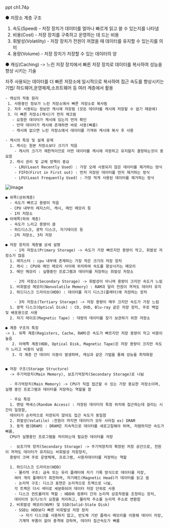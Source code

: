   ppt ch1.74p
  
  ● 저장소 계층 구조
  1. 속도(Speed) - 저장 장치가 데이터를 얼마나 빠르게 읽고 쓸 수 있는지를 나타냄
  2. 비용(Cost) - 저장 장치를 구축하고 운영하는 데 드는 비용
  3. 휘발성(Volatility) - 저장 장치가 전원이 꺼졌을 때 데이터를 유지할 수 있는지를 의미
  4. 용량(Volume) - 저장 장치가 저장할 수 있는 데이터의 양

  ● 캐싱(Caching)
  -> 느린 저장 장치에서 빠른 저장 장치로 데이터를 복사하여 성능을 향상 시키는 기술
  
  자주 사용되는 데이터를 더 빠른 저장소에 일시적으로 복사하여 접근 속도를 향상시키는 기법/ 하드웨어,운영체제,소프트웨어 등 여러 계층에서 활용
  
    - 캐싱의 작동 원리
     1. 사용중인 정보가 느린 저장소에서 빠른 저장소로 복사됨
     2. 자주 사용되는 정보만 캐시에 저장됨 (모든 데이터를 캐시에 저장할 수 없기 때문에)
     3. 더 빠른 저장소(캐시)가 먼저 체크됨
       - 요청한 데이터가 캐시에 있는지 먼저 확인
       - 만약 데이터가 캐시에 존재하면 바로 사용(빠름)
       - 캐시에 없으면 느린 저장소에서 데이터를 가져와 캐시에 복사 후 사용

    - 캐시의 특징 및 설계 문제
      1. 캐시는 원본 저장소보다 크기가 작음
        - 캐시의 크기가 제한적이므로 어떤 데이터를 캐시에 저장하고 유지할지 결정하는것이 중요함
      2. 캐시 관리 및 교체 정책이 중요
        - LRU(Least Recently Used) : 가장 오래 사용되지 않은 데이터를 제거하는 방식
        - FIFO(First in First out) : 먼저 저장된 데이터를 먼저 제거하는 방식
        - LFU(Least Frequently Used) : 가장 적게 사용된 데이터를 제거하는 방식

        
  ![Image](https://github.com/user-attachments/assets/0cf5f74f-b764-4461-a28e-b6a4d17b3062)

    ● 위쪽(상위계층)
      - 속도가 빠르고 용량이 작음
      - CPU 내부의 레지스터, 캐시, 메인 메모리 등
      - 1차 저장소
    ● 아래쪽(하위 계층)
      - 속도가 느리고 용량이 큼
      - 하드디스크, 광학 디스크, 자기테이프 등
      - 2차 저장소, 3차 저장
      
    ● 저장 장치의 계층별 상세 설명
        - 1차 저장소(Primary Storage) -> 속도가 가장 빠르지만 용량이 작고, 휘발성 저장소가 많음
      1. 레지스터 : cpu 내부에 존재하는 가장 작은 크기의 저장 장치
      2. 캐시 : CPU와 메인 메모리 사이에 위치하여 속도를 향상시키는 메모리
      3. 메인 메모리 : 실행중인 프로그램과 데이터를 저장하는 휘발성 저장소

        - 2차 저장소(Secondary Storage) -> 휘발성이 아니며 용량이 크지만 속도가 느림
      1. 비휘발성 메모리(Nonvolatile Memory) : RAM과 달리 전원이 꺼져도 데이터 유지
      2. 하드디스크 드라이브(HDD) : 데이터를 자기 디스크(플래터)에 저장하는 장치

        - 3차 저장소(Tertiary Storage) -> 저장 용량이 매우 크지만 속도가 가장 느림
      1. 광학 디스크(Optical Disk) : CD, DVD, Blu-ray 같은 저장 장치, 주로 백업 및 배포용으로 사용
      2. 자기 테이프(Magnetic Tape) : 대량의 데이터를 장기 보관하기 위한 저장소

    ● 계층 구조의 특징
    -> 1. 위쪽 계층(Registers, Cache, RAM)은 속도가 빠르지만 저장 용량이 작고 비용이 높음
       2. 아래쪽 계층(HDD, Optical Disk, Magnetic Tape)은 저장 용량이 크지만 속도가 느리고 비용이 낮음
       3. 각 계층 간 데이터 이동이 발생하며, 캐싱과 같은 기법을 통해 성능을 최적화함


    ● 저장 구조(Storage Structure)
      -> 주기억장치(Main Memory), 보조기억장치(Secondary Storage)로 나뉨

      - 주기억장치(Main Memory) -> CPU가 직접 접근할 수 있는 가장 중요한 저장소이며, 실행 중인 프로그램과 데이터를 저장하는 역할을 함
      
      - 주요 특징
      1. 랜덤 엑세스(Random Access) : 저장된 데이터의 특정 위치에 접근하는데 걸리는 시간이 일정함, 
      데이터가 순차적으로 저장되지 않아도 접근 속도가 동일함
      2. 휘발성(Volatile) :전원이 꺼지면 데이터가 모두 사라짐 ex) DRAM
      3. 동적 램(DRAM) : DRAM은 지속적으로 데이터를 새로고침해야 하며, 저렴하지만 속도가 빠름,
      CPU가 실행중인 프로그램을 처리하는데 필요한 데이터를 저장

      -  보조기억 장치(Secondary Storage) -> 주기억장치의 확장된 저장 공간으로, 전원이 꺼져도 데이터가 유지되는 비휘발성 저장장치,
      용량이 크며 주로 운영체제, 프로그램, 사용자데이터를 저장하는 역할
      
      1. 하드디스크 드라이브(HDD)
        - 물리적 구조: 금속 또는 유리 플래터에 자기 기록 방식으로 데이터를 저장,
        여러 개의 플래터가 회전하며, 자기헤드(Magnetic Head)가 데이터를 읽고 씀
        - 논리적 구조: 디스크 표면은 논리적으로 트랙으로 나뉨,
        각 트랙은 다시 섹터로 세분화되어 데이터 저장 단위로 사용
        - 디스크 컨트롤러의 역할 : HDD와 컴퓨터 간의 논리적 상호작용을 조정하는 장치,
        데이터의 읽기/쓰기 요청을 처리하고, 물리적 주소를 논리적 주소로 변환함
      2. 비휘발성 메모리(NVM) 및 SSD(Solid-State Disk)
        - SSD는 HDD보다 빠른 비휘발성 저장 장치
          -> 자기 디스크를 사용하지 않고, 반도체 기반 플래시 메모리를 이용해 데이터 저장,
          기계적 부품이 없어 충격에 강하며, 데이터 접근속도가 빠름
        
        
        

      
      


       

  
  
     
